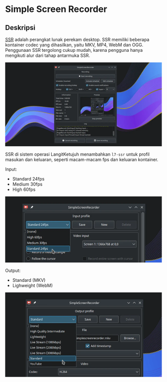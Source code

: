 # Simple Screen Recorder

## Deskripsi

[SSR](https://www.maartenbaert.be/simplescreenrecorder/) adalah perangkat lunak perekam desktop. SSR memiliki beberapa kontainer codec yang dihasilkan, yaitu MKV, MP4, WebM dan OGG. Penggunaan SSR tergolong cukup mudah, karena pengguna hanya mengikuti alur dari tahap antarmuka SSR.

![Simple Screen Recorder LangitKetujuh OS](../../media/image/simplescreenrecorder-langitketujuh-id-1.webp)

SSR di sistem operasi LangitKetujuh menambahkan `l7-ssr` untuk profil masukan dan keluaran, seperti macam-macam fps dan keluaran kontainer.

Input:
- Standard 24fps
- Medium 30fps
- High 60fps

![Simple Screen Recorder LangitKetujuh OS](../../media/image/simplescreenrecorder-langitketujuh-id-2.webp)

Output:
- Standard (MKV)
- Lighweight (WebM)

![Simple Screen Recorder LangitKetujuh OS](../../media/image/simplescreenrecorder-langitketujuh-id-3.webp)
